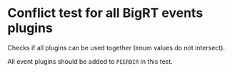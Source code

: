 # Conflict test for all BigRT events plugins
Checks if all plugins can be used together (enum values do not intersect).

All event plugins should be added to `PEERDIR` in this test.
